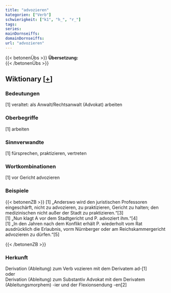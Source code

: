 ```yaml
---
title: "advozieren"
kategorien: ["Verb"]
schwierigkeit: ["k1", "h_", "r_"]
tags:
series:
mainDornseiffs:
domainDornseiffs:
url: "advozieren"
---
```


{{< betonenÜbs >}}
**Übersetzung:**  
{{< /betonenÜbs >}}

## Wiktionary [[+](https://de.wiktionary.org/wiki/advozieren)]

### Bedeutungen
[1] veraltet: als Anwalt/Rechtsanwalt (Advokat) arbeiten  

### Oberbegriffe
[1] arbeiten  

### Sinnverwandte
[1] fürsprechen, praktizieren, vertreten  

### Wortkombinationen
[1] vor Gericht advozieren  

### Beispiele
{{< betonenZB >}}
[1] „Anderswo wird den juristischen Professoren eingeschärft, nicht zu advozieren, zu praktizieren, Gericht zu halten; den medizinischen nicht außer der Stadt zu praktizieren.“[3]  
[1] „Nun klagt A vor dem Stadtgericht und P. advoziert ihm.“[4]  
[1] „In den Jahren nach dem Konflikt erhält P. wiederholt vom Rat ausdrücklich die Erlaubnis, vorm Nürnberger oder am Reichskammergericht advozieren zu dürfen.“[5]  

{{< /betonenZB >}}
### Herkunft
Derivation (Ableitung) zum Verb vozieren mit dem Derivatem ad-[1]  
oder  
Derivation (Ableitung) zum Substantiv Advokat mit dem Derivatem (Ableitungsmorphem) -ier und der Flexionsendung -en[2]  


